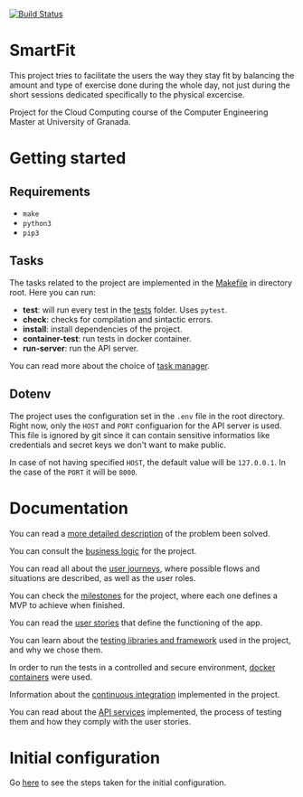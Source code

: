 [![Build Status](https://app.travis-ci.com/marcos-toranzo/SmartFit.svg?branch=main)](https://app.travis-ci.com/marcos-toranzo/SmartFit)

# SmartFit

This project tries to facilitate the users the way they stay fit by balancing the amount and type of exercise done during the whole day, not just during the short sessions dedicated specifically to the physical excercise.

Project for the Cloud Computing course of the Computer Engineering Master at University of Granada.

# Getting started

## Requirements

- `make`
- `python3`
- `pip3`

## Tasks

The tasks related to the project are implemented in the [Makefile](https://github.com/marcos-toranzo/SmartFit/blob/main/Makefile) in directory root. Here you can run:

- **test**: will run every test in the [tests](https://github.com/marcos-toranzo/SmartFit/tree/main/tests) folder. Uses `pytest`.
- **check**: checks for compilation and sintactic errors.
- **install**: install dependencies of the project.
- **container-test**: run tests in docker container.
- **run-server**: run the API server.

You can read more about the choice of [task manager](docs/task_manager.md).

## Dotenv

The project uses the configuration set in the `.env` file in the root directory. Right now, only the `HOST` and `PORT` configuarion for the API server is used. This file is ignored by git since it can contain sensitive informatios like credentials and secret keys we don't want to make public.

In case of not having specified `HOST`, the default value will be `127.0.0.1`. In the case of the `PORT` it will be `8000`.

# Documentation

You can read a [more detailed description](docs/description.md) of the problem been solved.

You can consult the [business logic](docs/business_logic.md) for the project.

You can read all about the [user journeys](docs/user_journeys.md), where possible flows and situations are described, as well as the user roles.

You can check the [milestones](docs/milestones.md) for the project, where each one defines a MVP to achieve when finished.

You can read the [user stories](docs/user_stories.md) that define the functioning of the app.

You can learn about the [testing libraries and framework](docs/testing_framework.md) used in the project, and why we chose them.

In order to run the tests in a controlled and secure environment, [docker containers](docs/container.md) were used.

Information about the [continuous integration](docs/ci.md) implemented in the project.

You can read about the [API services](docs/api.md) implemented, the process of testing them and how they comply with the user stories.

# Initial configuration

Go [here](docs/initial_configuration.md) to see the steps taken for the initial configuration.
